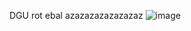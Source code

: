 DGU rot ebal
azazazazazazazaz
![image](https://github.com/Sasivy12/Hotel-Managment-System/assets/113285743/b83cea89-10ce-4ddd-a9c4-b6a12a7ad1f2)
